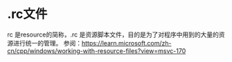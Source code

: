 # .rc文件
rc 是resource的简称，.rc 是资源脚本文件，目的是为了对程序中用到的大量的资源进行统一的管理。
参阅：https://learn.microsoft.com/zh-cn/cpp/windows/working-with-resource-files?view=msvc-170